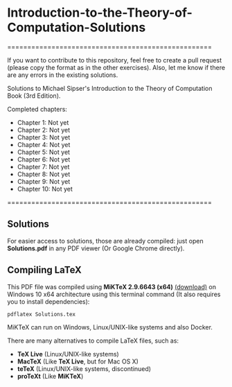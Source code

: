 # Introduction-to-the-Theory-of-Computation-Solutions
===================================================

If you want to contribute to this repository, feel free to create a pull request (please copy the format as in the other exercises). Also, let me know if there are any errors in the existing solutions.

Solutions to Michael Sipser's Introduction to the Theory of Computation Book (3rd Edition).

Completed chapters:
- Chapter 1: Not yet
- Chapter 2: Not yet
- Chapter 3: Not yet
- Chapter 4: Not yet
- Chapter 5: Not yet
- Chapter 6: Not yet
- Chapter 7: Not yet
- Chapter 8: Not yet
- Chapter 9: Not yet
- Chapter 10: Not yet


===================================================

## Solutions
For easier access to solutions, those are already compiled: just open **Solutions.pdf** in any PDF viewer (Or Google Chrome directly).

## Compiling LaTeX
This PDF file was compiled using **MiKTeX 2.9.6643 (x64)** [(download)](https://miktex.org/download "Download MiKTeX 2.9.6643 (x64)") on Windows 10 x64 architecture using this terminal command (It also requires you to install dependencies):

```
pdflatex Solutions.tex
```
MiKTeX can run on Windows, Linux/UNIX-like systems and also Docker.

There are many alternatives to compile LaTeX files, such as:
- **TeX Live** (Linux/UNIX-like systems)
- **MacTeX** (Like **TeX Live**, but for Mac OS X)
- **teTeX** (Linux/UNIX-like systems, discontinued)
- **proTeXt** (Like **MiKTeX**)
